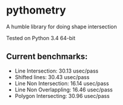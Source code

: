 # pythometry
A humble library for doing shape intersection

Tested on Python 3.4 64-bit

## Current benchmarks:
- Line Intersection: 30.13 usec/pass
- Shifted lines: 30.43 usec/pass
- Line Non Intersection: 16.14 usec/pass
- Line Non Overlappling: 16.46 usec/pass
- Polygon Intersecting: 30.96 usec/pass
